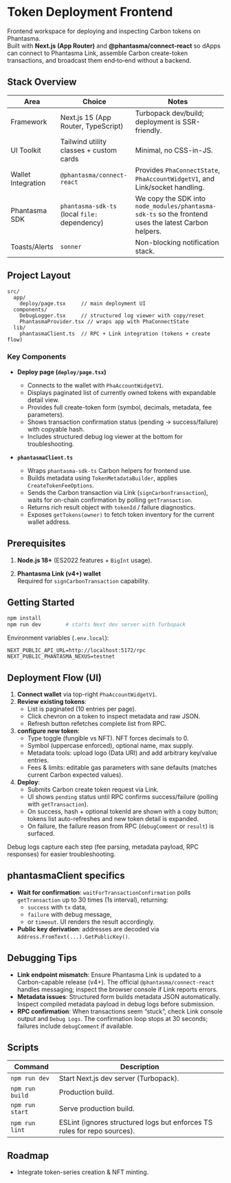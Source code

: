 # Token Deployment Frontend

Frontend workspace for deploying and inspecting Carbon tokens on Phantasma.  
Built with **Next.js (App Router)** and **@phantasma/connect-react** so dApps can connect to Phantasma Link, assemble Carbon create-token transactions, and broadcast them end‑to‑end without a backend.

## Stack Overview

| Area                | Choice                                  | Notes |
|---------------------|------------------------------------------|-------|
| Framework           | Next.js 15 (App Router, TypeScript)      | Turbopack dev/build; deployment is SSR-friendly. |
| UI Toolkit          | Tailwind utility classes + custom cards  | Minimal, no CSS-in-JS. |
| Wallet Integration  | `@phantasma/connect-react`               | Provides `PhaConnectState`, `PhaAccountWidgetV1`, and Link/socket handling. |
| Phantasma SDK       | `phantasma-sdk-ts` (local `file:` dependency) | We copy the SDK into `node_modules/phantasma-sdk-ts` so the frontend uses the latest Carbon helpers. |
| Toasts/Alerts       | `sonner`                                 | Non-blocking notification stack. |

## Project Layout

```
src/
  app/
    deploy/page.tsx     // main deployment UI
  components/
    DebugLogger.tsx     // structured log viewer with copy/reset
    PhantasmaProvider.tsx // wraps app with PhaConnectState
  lib/
    phantasmaClient.ts  // RPC + Link integration (tokens + create flow)
```

### Key Components

- **Deploy page (`deploy/page.tsx`)**
  - Connects to the wallet with `PhaAccountWidgetV1`.
  - Displays paginated list of currently owned tokens with expandable detail view.
  - Provides full create-token form (symbol, decimals, metadata, fee parameters).
  - Shows transaction confirmation status (pending → success/failure) with copyable hash.
  - Includes structured debug log viewer at the bottom for troubleshooting.

- **`phantasmaClient.ts`**
  - Wraps `phantasma-sdk-ts` Carbon helpers for frontend use.
  - Builds metadata using `TokenMetadataBuilder`, applies `CreateTokenFeeOptions`.
  - Sends the Carbon transaction via Link (`signCarbonTransaction`), waits for on-chain confirmation by polling `getTransaction`.
  - Returns rich result object with `tokenId` / failure diagnostics.
  - Exposes `getTokens(owner)` to fetch token inventory for the current wallet address.

## Prerequisites

1. **Node.js 18+** (ES2022 features + `BigInt` usage).

2. **Phantasma Link (v4+) wallet**  
   Required for `signCarbonTransaction` capability.

## Getting Started

```bash
npm install
npm run dev        # starts Next dev server with Turbopack
```

Environment variables (`.env.local`):

```env
NEXT_PUBLIC_API_URL=http://localhost:5172/rpc
NEXT_PUBLIC_PHANTASMA_NEXUS=testnet
```

## Deployment Flow (UI)

1. **Connect wallet** via top-right `PhaAccountWidgetV1`.
2. **Review existing tokens**:
   - List is paginated (10 entries per page).
   - Click chevron on a token to inspect metadata and raw JSON.
   - Refresh button refetches complete list from RPC.
3. **configure new token**:
   - Type toggle (fungible vs NFT). NFT forces decimals to 0.
   - Symbol (uppercase enforced), optional name, max supply.
   - Metadata tools: upload logo (Data URI) and add arbitrary key/value entries.
   - Fees & limits: editable gas parameters with sane defaults (matches current Carbon expected values).
4. **Deploy**:
   - Submits Carbon create token request via Link.
   - UI shows `pending` status until RPC confirms success/failure (polling with `getTransaction`).
   - On success, hash + optional tokenId are shown with a copy button; tokens list auto-refreshes and new token detail is expanded.
   - On failure, the failure reason from RPC (`debugComment` or `result`) is surfaced.

Debug logs capture each step (fee parsing, metadata payload, RPC responses) for easier troubleshooting.

## phantasmaClient specifics

- **Wait for confirmation**: `waitForTransactionConfirmation` polls `getTransaction` up to 30 times (1s interval), returning:
  - `success` with `tx` data,
  - `failure` with debug message,
  - or `timeout`. UI renders the result accordingly.
- **Public key derivation**: addresses are decoded via `Address.FromText(...).GetPublicKey()`.

## Debugging Tips

- **Link endpoint mismatch**: Ensure Phantasma Link is updated to a Carbon-capable release (v4+). The official `@phantasma/connect-react` handles messaging; inspect the browser console if Link reports errors.
- **Metadata issues**: Structured form builds metadata JSON automatically. Inspect compiled metadata payload in debug logs before submission.
- **RPC confirmation**: When transactions seem “stuck”, check Link console output and `Debug Logs`. The confirmation loop stops at 30 seconds; failures include `debugComment` if available.

## Scripts

| Command             | Description |
|---------------------|-------------|
| `npm run dev`       | Start Next.js dev server (Turbopack). |
| `npm run build`     | Production build. |
| `npm run start`     | Serve production build. |
| `npm run lint`      | ESLint (ignores structured logs but enforces TS rules for repo sources). |

## Roadmap

- Integrate token-series creation & NFT minting.
